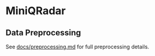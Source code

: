 # MiniQRadar
## Data Preprocessing
See [docs/preprocessing.md](docs/preprocessing.md) for full preprocessing details.
